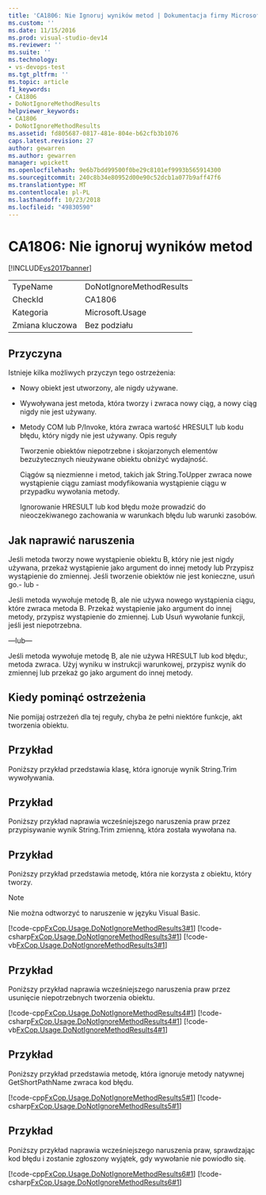 ```yaml
---
title: 'CA1806: Nie Ignoruj wyników metod | Dokumentacja firmy Microsoft'
ms.custom: ''
ms.date: 11/15/2016
ms.prod: visual-studio-dev14
ms.reviewer: ''
ms.suite: ''
ms.technology:
- vs-devops-test
ms.tgt_pltfrm: ''
ms.topic: article
f1_keywords:
- CA1806
- DoNotIgnoreMethodResults
helpviewer_keywords:
- CA1806
- DoNotIgnoreMethodResults
ms.assetid: fd805687-0817-481e-804e-b62cfb3b1076
caps.latest.revision: 27
author: gewarren
ms.author: gewarren
manager: wpickett
ms.openlocfilehash: 9e6b7bdd99500f0be29c8101ef9993b565914300
ms.sourcegitcommit: 240c8b34e80952d00e90c52dcb1a077b9aff47f6
ms.translationtype: MT
ms.contentlocale: pl-PL
ms.lasthandoff: 10/23/2018
ms.locfileid: "49830590"
---
```

# <a name="ca1806-do-not-ignore-method-results"></a>CA1806: Nie ignoruj wyników metod
[!INCLUDE[vs2017banner](../includes/vs2017banner.md)]

|||  
|-|-|  
|TypeName|DoNotIgnoreMethodResults|  
|CheckId|CA1806|  
|Kategoria|Microsoft.Usage|  
|Zmiana kluczowa|Bez podziału|  
  
## <a name="cause"></a>Przyczyna  
 Istnieje kilka możliwych przyczyn tego ostrzeżenia:  
  
- Nowy obiekt jest utworzony, ale nigdy używane.  
  
- Wywoływana jest metoda, która tworzy i zwraca nowy ciąg, a nowy ciąg nigdy nie jest używany.  
  
- Metody COM lub P/Invoke, która zwraca wartość HRESULT lub kodu błędu, który nigdy nie jest używany. Opis reguły  
  
  Tworzenie obiektów niepotrzebne i skojarzonych elementów bezużytecznych nieużywane obiektu obniżyć wydajność.  
  
  Ciągów są niezmienne i metod, takich jak String.ToUpper zwraca nowe wystąpienie ciągu zamiast modyfikowania wystąpienie ciągu w przypadku wywołania metody.  
  
  Ignorowanie HRESULT lub kod błędu może prowadzić do nieoczekiwanego zachowania w warunkach błędu lub warunki zasobów.  
  
## <a name="how-to-fix-violations"></a>Jak naprawić naruszenia  
 Jeśli metoda tworzy nowe wystąpienie obiektu B, który nie jest nigdy używana, przekaż wystąpienie jako argument do innej metody lub Przypisz wystąpienie do zmiennej. Jeśli tworzenie obiektów nie jest konieczne, usuń go.- lub -  
  
 Jeśli metoda wywołuje metodę B, ale nie używa nowego wystąpienia ciągu, które zwraca metoda B. Przekaż wystąpienie jako argument do innej metody, przypisz wystąpienie do zmiennej. Lub Usuń wywołanie funkcji, jeśli jest niepotrzebna.  
  
 —lub—  
  
 Jeśli metoda wywołuje metodę B, ale nie używa HRESULT lub kod błędu:, metoda zwraca. Użyj wyniku w instrukcji warunkowej, przypisz wynik do zmiennej lub przekaż go jako argument do innej metody.  
  
## <a name="when-to-suppress-warnings"></a>Kiedy pominąć ostrzeżenia  
 Nie pomijaj ostrzeżeń dla tej reguły, chyba że pełni niektóre funkcje, akt tworzenia obiektu.  
  
## <a name="example"></a>Przykład  
 Poniższy przykład przedstawia klasę, która ignoruje wynik String.Trim wywoływania.  
  
<!-- TODO: review snippet reference  [!CODE [FxCop.Usage.DoNotIgnoreMethodResults#1](FxCop.Usage.DoNotIgnoreMethodResults#1)]  -->  
  
## <a name="example"></a>Przykład  
 Poniższy przykład naprawia wcześniejszego naruszenia praw przez przypisywanie wynik String.Trim zmienną, która została wywołana na.  
  
<!-- TODO: review snippet reference  [!CODE [FxCop.Usage.DoNotIgnoreMethodResults2#1](FxCop.Usage.DoNotIgnoreMethodResults2#1)]  -->  
  
## <a name="example"></a>Przykład  
 Poniższy przykład przedstawia metodę, która nie korzysta z obiektu, który tworzy.  
  
> [!NOTE]
>  Nie można odtworzyć to naruszenie w języku Visual Basic.  
  
 [!code-cpp[FxCop.Usage.DoNotIgnoreMethodResults3#1](../snippets/cpp/VS_Snippets_CodeAnalysis/FxCop.Usage.DoNotIgnoreMethodResults3/cpp/FxCop.Usage.DoNotIgnoreMethodResults3.cpp#1)]
 [!code-csharp[FxCop.Usage.DoNotIgnoreMethodResults3#1](../snippets/csharp/VS_Snippets_CodeAnalysis/FxCop.Usage.DoNotIgnoreMethodResults3/cs/FxCop.Usage.DoNotIgnoreMethodResults3.cs#1)]
 [!code-vb[FxCop.Usage.DoNotIgnoreMethodResults3#1](../snippets/visualbasic/VS_Snippets_CodeAnalysis/FxCop.Usage.DoNotIgnoreMethodResults3/vb/FxCop.Usage.DoNotIgnoreMethodResults3.vb#1)]  
  
## <a name="example"></a>Przykład  
 Poniższy przykład naprawia wcześniejszego naruszenia praw przez usunięcie niepotrzebnych tworzenia obiektu.  
  
 [!code-cpp[FxCop.Usage.DoNotIgnoreMethodResults4#1](../snippets/cpp/VS_Snippets_CodeAnalysis/FxCop.Usage.DoNotIgnoreMethodResults4/cpp/FxCop.Usage.DoNotIgnoreMethodResults4.cpp#1)]
 [!code-csharp[FxCop.Usage.DoNotIgnoreMethodResults4#1](../snippets/csharp/VS_Snippets_CodeAnalysis/FxCop.Usage.DoNotIgnoreMethodResults4/cs/FxCop.Usage.DoNotIgnoreMethodResults4.cs#1)]
 [!code-vb[FxCop.Usage.DoNotIgnoreMethodResults4#1](../snippets/visualbasic/VS_Snippets_CodeAnalysis/FxCop.Usage.DoNotIgnoreMethodResults4/vb/FxCop.Usage.DoNotIgnoreMethodResults4.vb#1)]  
  
## <a name="example"></a>Przykład  
 Poniższy przykład przedstawia metodę, która ignoruje metody natywnej GetShortPathName zwraca kod błędu.  
  
 [!code-cpp[FxCop.Usage.DoNotIgnoreMethodResults5#1](../snippets/cpp/VS_Snippets_CodeAnalysis/FxCop.Usage.DoNotIgnoreMethodResults5/cpp/FxCop.Usage.DoNotIgnoreMethodResults5.cpp#1)]
 [!code-csharp[FxCop.Usage.DoNotIgnoreMethodResults5#1](../snippets/csharp/VS_Snippets_CodeAnalysis/FxCop.Usage.DoNotIgnoreMethodResults5/cs/FxCop.Usage.DoNotIgnoreMethodResults5.cs#1)]  
  
## <a name="example"></a>Przykład  
 Poniższy przykład naprawia wcześniejszego naruszenia praw, sprawdzając kod błędu i zostanie zgłoszony wyjątek, gdy wywołanie nie powiodło się.  
  
 [!code-cpp[FxCop.Usage.DoNotIgnoreMethodResults6#1](../snippets/cpp/VS_Snippets_CodeAnalysis/FxCop.Usage.DoNotIgnoreMethodResults6/cpp/FxCop.Usage.DoNotIgnoreMethodResults6.cpp#1)]
 [!code-csharp[FxCop.Usage.DoNotIgnoreMethodResults6#1](../snippets/csharp/VS_Snippets_CodeAnalysis/FxCop.Usage.DoNotIgnoreMethodResults6/cs/FxCop.Usage.DoNotIgnoreMethodResults6.cs#1)]